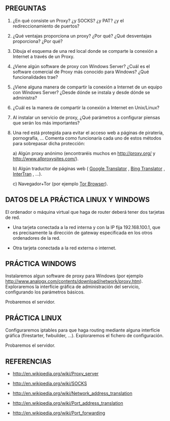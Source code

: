 PREGUNTAS
---------

 01. ¿En qué consiste un Proxy? ¿y SOCKS? ¿y PAT? ¿y el redireccionamiento de puertos?

 02. ¿Qué ventajas proporciona un proxy? ¿Por qué? ¿Qué desventajas proporciona? ¿Por qué?

 03. Dibuja el esquema de una red local donde se comparte la conexión a Internet a través de un Proxy.

 04. ¿Viene algún software de proxy con Windows Server? ¿Cuál es el software comercial de Proxy más conocido para Windows? ¿Qué funcionalidades trae?

 05. ¿Viene alguna manera de compartir la conexión a Internet de un equipo con Windows Server? ¿Desde dónde se instala y desde dónde se administra? 

 06. ¿Cuál es la manera de compartir la conexión a Internet en Unix/Linux?

 07. Al instalar un servicio de proxy, ¿Qué parámetros a configurar piensas que serán los más importantes?

 08. Una red está protegida para evitar el acceso web a páginas de piratería, pornografía, ... Comenta como funcionaría cada uno de estos métodos para sobrepasar dicha protección:

     a) Algún proxy anónimo (encontraréis muchos en <http://proxy.org/> y <http://www.allproxysites.com/>).

     b) Algún traductor de páginas web (
        [Google Translator](http://translate.google.com/) ,
        [Bing Translator](https://www.bing.com/translator) ,
        [InterTran](http://www.tranexp.com/win/itserver.htm) , ...).

     c) Navegador+Tor (por ejemplo [Tor Browser](https://www.torproject.org/)).





DATOS DE LA PRÁCTICA LINUX Y WINDOWS
------------------------------------

El ordenador o máquina virtual que haga de router deberá tener dos tarjetas de red. 

  - Una tarjeta conectada a la red interna y con la IP fija 192.168.100.1, que es precisamente la dirección de gateway especificada en los otros ordenadores de la red.

  - Otra tarjeta conectada a la red externa o internet.





PRÁCTICA WINDOWS
----------------

Instalaremos algun software de proxy para Windows (por ejemplo <http://www.analogx.com/contents/download/network/proxy.htm>). Exploraremos la interfície gráfica de administración del servicio, configurando los parámetros básicos.

Probaremos el servidor.





PRÁCTICA LINUX
--------------

Configuraremos iptables para que haga routing mediante alguna interfície gráfica (firestarter, fwbuilder, ...). Exploraremos el fichero de configuración.

Probaremos el servidor.





REFERENCIAS
-----------

  - <http://en.wikipedia.org/wiki/Proxy_server>

  - <http://en.wikipedia.org/wiki/SOCKS>

  - <http://en.wikipedia.org/wiki/Network_address_translation>

  - <http://en.wikipedia.org/wiki/Port_address_translation>

  - <http://en.wikipedia.org/wiki/Port_forwarding>
